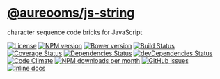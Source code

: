 [@aureooms/js-string](https://aureooms.github.io/js-string)
==

character sequence code bricks for JavaScript

[![License](https://img.shields.io/github/license/aureooms/js-string.svg?style=flat)](https://raw.githubusercontent.com/aureooms/js-string/master/LICENSE)
[![NPM version](https://img.shields.io/npm/v/@aureooms/js-string.svg?style=flat)](https://www.npmjs.org/package/@aureooms/js-string)
[![Bower version](https://img.shields.io/bower/v/@aureooms/js-string.svg?style=flat)](http://bower.io/search/?q=@aureooms/js-string)
[![Build Status](https://img.shields.io/travis/aureooms/js-string.svg?style=flat)](https://travis-ci.org/aureooms/js-string)
[![Coverage Status](https://img.shields.io/coveralls/aureooms/js-string.svg?style=flat)](https://coveralls.io/r/aureooms/js-string)
[![Dependencies Status](https://img.shields.io/david/aureooms/js-string.svg?style=flat)](https://david-dm.org/aureooms/js-string#info=dependencies)
[![devDependencies Status](https://img.shields.io/david/dev/aureooms/js-string.svg?style=flat)](https://david-dm.org/aureooms/js-string#info=devDependencies)
[![Code Climate](https://img.shields.io/codeclimate/github/aureooms/js-string.svg?style=flat)](https://codeclimate.com/github/aureooms/js-string)
[![NPM downloads per month](https://img.shields.io/npm/dm/@aureooms/js-string.svg?style=flat)](https://www.npmjs.org/package/@aureooms/js-string)
[![GitHub issues](https://img.shields.io/github/issues/aureooms/js-string.svg?style=flat)](https://github.com/aureooms/js-string/issues)
[![Inline docs](http://inch-ci.org/github/aureooms/js-string.svg?branch=master&style=shields)](http://inch-ci.org/github/aureooms/js-string)

